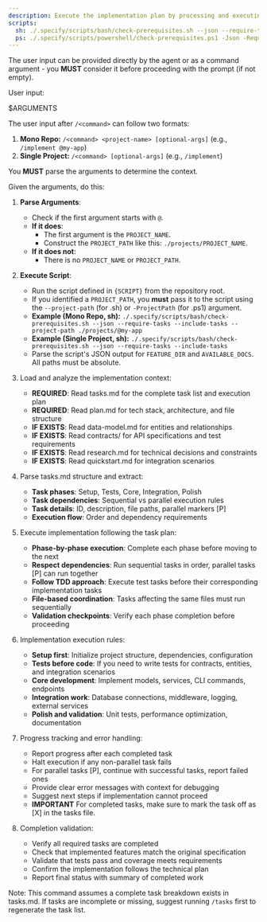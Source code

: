 ```yaml
---
description: Execute the implementation plan by processing and executing all tasks defined in tasks.md
scripts:
  sh: ./.specify/scripts/bash/check-prerequisites.sh --json --require-tasks --include-tasks
  ps: ./.specify/scripts/powershell/check-prerequisites.ps1 -Json -RequireTasks -IncludeTasks
---
```


The user input can be provided directly by the agent or as a command argument - you **MUST** consider it before proceeding with the prompt (if not empty).

User input:

$ARGUMENTS

The user input after `/<command>` can follow two formats:
1.  **Mono Repo:** `/<command> <project-name> [optional-args]` (e.g., `/implement @my-app`)
2.  **Single Project:** `/<command> [optional-args]` (e.g., `/implement`)

You **MUST** parse the arguments to determine the context.

Given the arguments, do this:

1.  **Parse Arguments**:
    *   Check if the first argument starts with `@`.
    *   **If it does**:
        *   The first argument is the `PROJECT_NAME`.
        *   Construct the `PROJECT_PATH` like this: `./projects/PROJECT_NAME`.
    *   **If it does not**:
        *   There is no `PROJECT_NAME` or `PROJECT_PATH`.

2.  **Execute Script**:
    *   Run the script defined in `{SCRIPT}` from the repository root.
    *   If you identified a `PROJECT_PATH`, you **must** pass it to the script using the `--project-path` (for .sh) or `-ProjectPath` (for .ps1) argument.
    *   **Example (Mono Repo, sh):** `./.specify/scripts/bash/check-prerequisites.sh --json --require-tasks --include-tasks --project-path ./projects/@my-app`
    *   **Example (Single Project, sh):** `./.specify/scripts/bash/check-prerequisites.sh --json --require-tasks --include-tasks`
    *   Parse the script's JSON output for `FEATURE_DIR` and `AVAILABLE_DOCS`. All paths must be absolute.

2. Load and analyze the implementation context:
   - **REQUIRED**: Read tasks.md for the complete task list and execution plan
   - **REQUIRED**: Read plan.md for tech stack, architecture, and file structure
   - **IF EXISTS**: Read data-model.md for entities and relationships
   - **IF EXISTS**: Read contracts/ for API specifications and test requirements
   - **IF EXISTS**: Read research.md for technical decisions and constraints
   - **IF EXISTS**: Read quickstart.md for integration scenarios

3. Parse tasks.md structure and extract:
   - **Task phases**: Setup, Tests, Core, Integration, Polish
   - **Task dependencies**: Sequential vs parallel execution rules
   - **Task details**: ID, description, file paths, parallel markers [P]
   - **Execution flow**: Order and dependency requirements

4. Execute implementation following the task plan:
   - **Phase-by-phase execution**: Complete each phase before moving to the next
   - **Respect dependencies**: Run sequential tasks in order, parallel tasks [P] can run together  
   - **Follow TDD approach**: Execute test tasks before their corresponding implementation tasks
   - **File-based coordination**: Tasks affecting the same files must run sequentially
   - **Validation checkpoints**: Verify each phase completion before proceeding

5. Implementation execution rules:
   - **Setup first**: Initialize project structure, dependencies, configuration
   - **Tests before code**: If you need to write tests for contracts, entities, and integration scenarios
   - **Core development**: Implement models, services, CLI commands, endpoints
   - **Integration work**: Database connections, middleware, logging, external services
   - **Polish and validation**: Unit tests, performance optimization, documentation

6. Progress tracking and error handling:
   - Report progress after each completed task
   - Halt execution if any non-parallel task fails
   - For parallel tasks [P], continue with successful tasks, report failed ones
   - Provide clear error messages with context for debugging
   - Suggest next steps if implementation cannot proceed
   - **IMPORTANT** For completed tasks, make sure to mark the task off as [X] in the tasks file.

7. Completion validation:
   - Verify all required tasks are completed
   - Check that implemented features match the original specification
   - Validate that tests pass and coverage meets requirements
   - Confirm the implementation follows the technical plan
   - Report final status with summary of completed work

Note: This command assumes a complete task breakdown exists in tasks.md. If tasks are incomplete or missing, suggest running `/tasks` first to regenerate the task list.